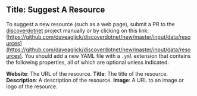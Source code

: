 Title: Suggest A Resource
---
To suggest a new resource (such as a web page), submit a PR to the [discoverdotnet](https://github.com/daveaglick/discoverdotnet) project manually or by clicking on this link: [https://github.com/daveaglick/discoverdotnet/new/master/input/data/resources](https://github.com/daveaglick/discoverdotnet/new/master/input/data/resources). You should add a new YAML file with a `.yml` extension that contains the following properties, all of which are optional unless indicated.

**Website**: The URL of the resource.
**Title**: The title of the resource.
**Description**: A description of the resource.
**Image**: A URL to an image or logo of the resource.